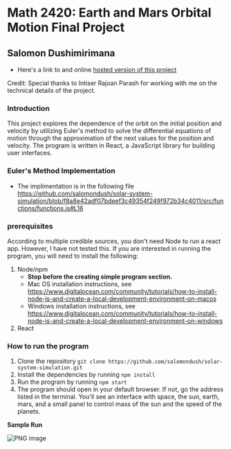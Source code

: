 # Math 2420: Earth and Mars Orbital Motion Final Project
## Salomon Dushimirimana

- Here's a link to and online [hosted version of this project](https://639563845eaefb00086544e3--majestic-truffle-6c2111.netlify.app/)

Credit: Special thanks to Intiser Rajoan Parash for working with me on the technical details of the project.

### Introduction
This project explores the dependence of the orbit on the initial position and velocity by utilizing Euler's method to solve the differential equations of motion through the approximation of the next values for the position and velocity. The program is written in React, a JavaScript library for building user interfaces.

### Euler's Method Implementation
- The implimentation is in the following file 
https://github.com/salomondush/solar-system-simulation/blob/f8a8e42adf07bdeef3c49354f249f972b34c4011/src/functions/functions.js#L16

### prerequisites
According to multiple credible sources, you don't need Node to run a react app. However, I have not tested this. If you are interested in running the program, you will need to install the following:
1. Node/npm 
    - **Stop before the creating simple program section.**
    - Mac OS installation instructions, see https://www.digitalocean.com/community/tutorials/how-to-install-node-js-and-create-a-local-development-environment-on-macos
    - Windows installation instructions, see https://www.digitalocean.com/community/tutorials/how-to-install-node-js-and-create-a-local-development-environment-on-windows 
2. React
### How to run the program

1. Clone the repository
`git clone https://github.com/salomondush/solar-system-simulation.git`
2. Install the dependencies by running `npm install`
3. Run the program by running `npm start`
4. The program should open in your default browser. If not, go the address listed in the terminal. You'll see an interface with space, the sun, earth, mars, and a small panel to control mass of the sun and the speed of the planets. 

**Sample Run**

![PNG image](https://user-images.githubusercontent.com/63796975/206668449-928ed7d7-e01f-4a9b-916b-8847d2e646e1.png)

